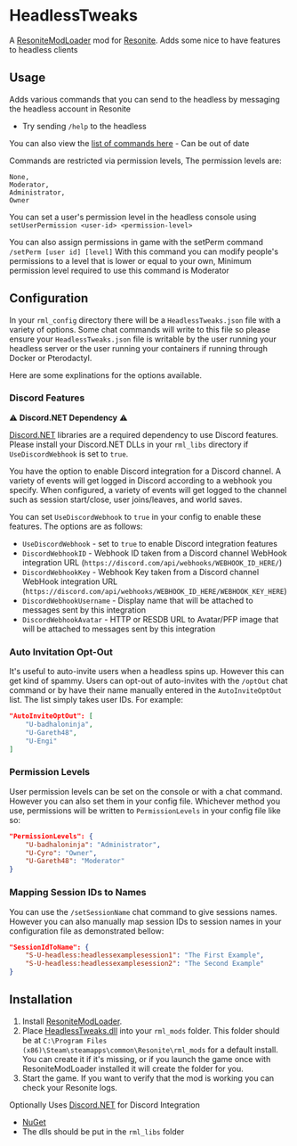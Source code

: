 # HeadlessTweaks

A [ResoniteModLoader](https://github.com/resonite-modding-group/ResoniteModLoader) mod for [Resonite](https://resonite.com/). Adds some nice to have features to headless clients

## Usage
Adds various commands that you can send to the headless by messaging the headless account in Resonite
 - Try sending `/help` to the headless

You can also view the [list of commands here](CommandList.md) - Can be out of date



Commands are restricted via permission levels,
The permission levels are:
```
None,
Moderator,
Administrator,
Owner
```

You can set a user's permission level in the headless console using
`setUserPermission <user-id> <permission-level>`

You can also assign permissions in game with the setPerm command
`/setPerm [user id] [level]`
With this command you can modify people's permissions to a level that is lower or equal to your own,
Minimum permission level required to use this command is Moderator

## Configuration
In your `rml_config` directory there will be a `HeadlessTweaks.json` file with a variety of options. Some chat commands will write to this file so please ensure your `HeadlessTweaks.json` file is writable by the user running your headless server or the user running your containers if running through Docker or Pterodactyl.

Here are some explinations for the options available.

### Discord Features
⚠ **Discord.NET Dependency** ⚠

[Discord.NET](https://discordnet.dev) libraries are a required dependency to use Discord features. Please install your Discord.NET DLLs in your `rml_libs` directory if `UseDiscordWebhook` is set to `true`.

You have the option to enable Discord integration for a Discord channel. A variety of events will get logged in Discord according to a webhook you specify. When configured, a variety of events will get logged to the channel such as session start/close, user joins/leaves, and world saves.

You can set `UseDiscordWebhook` to `true` in your config to enable these features. The options are as follows:

- `UseDiscordWebhook` - set to `true` to enable Discord integration features
- `DiscordWebhookID` - Webhook ID taken from a Discord channel WebHook integration URL (`https://discord.com/api/webhooks/WEBHOOK_ID_HERE/`)
- `DiscordWebhookKey` - Webhook Key taken from a Discord channel WebHook integration URL (`https://discord.com/api/webhooks/WEBHOOK_ID_HERE/WEBHOOK_KEY_HERE`)
- `DiscordWebhookUsername` - Display name that will be attached to messages sent by this integration
- `DiscordWebhookAvatar` - HTTP or RESDB URL to Avatar/PFP image that will be attached to messages sent by this integration

### Auto Invitation Opt-Out
It's useful to auto-invite users when a headless spins up. However this can get kind of spammy. Users can opt-out of auto-invites with the `/optOut` chat command or by have their name manually entered in the `AutoInviteOptOut` list. The list simply takes user IDs. For example:
```json
"AutoInviteOptOut": [
    "U-badhaloninja",
    "U-Gareth48",
    "U-Engi"
]
```
### Permission Levels
User permission levels can be set on the console or with a chat command. However you can also set them in your config file. Whichever method you use, permissions will be written to `PermissionLevels` in your config file like so:
```json
"PermissionLevels": {
    "U-badhaloninja": "Administrator",
    "U-Cyro": "Owner",
    "U-Gareth48": "Moderator"
}
```

### Mapping Session IDs to Names
You can use the `/setSessionName` chat command to give sessions names. However you can also manually map session IDs to session names in your configuration file as demonstrated bellow:
```json
"SessionIdToName": {
    "S-U-headless:headlessexamplesession1": "The First Example",
    "S-U-headless:headlessexamplesession2": "The Second Example"
}
```


## Installation
1. Install [ResoniteModLoader](https://github.com/resonite-modding-group/ResoniteModLoader).
1. Place [HeadlessTweaks.dll](https://github.com/New-Project-Final-Final-WIP/HeadlessTweaks/releases/latest/download/HeadlessTweaks.dll) into your `rml_mods` folder. This folder should be at `C:\Program Files (x86)\Steam\steamapps\common\Resonite\rml_mods` for a default install. You can create it if it's missing, or if you launch the game once with ResoniteModLoader installed it will create the folder for you.
1. Start the game. If you want to verify that the mod is working you can check your Resonite logs.


Optionally Uses [Discord.NET](https://github.com/discord-net/Discord.Net) for Discord Integration
 - [NuGet](https://www.nuget.org/packages/Discord.Net/)
 - The dlls should be put in the `rml_libs` folder
